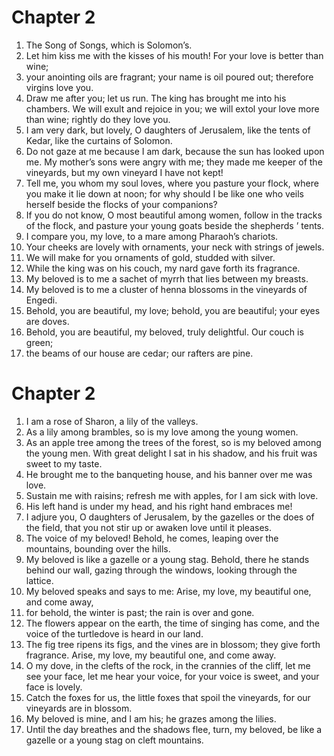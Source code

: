 # Chapter 2

1. The Song of Songs, which is Solomon’s.
2. Let him kiss me with the kisses of his mouth! For your love is better than wine;
3. your anointing oils are fragrant; your name is oil poured out; therefore virgins love you.
4. Draw me after you; let us run. The king has brought me into his chambers. We will exult and rejoice in you; we will extol your love more than wine; rightly do they love you.
5. I am very dark, but lovely, O daughters of Jerusalem, like the tents of Kedar, like the curtains of Solomon.
6. Do not gaze at me because I am dark, because the sun has looked upon me. My mother’s sons were angry with me; they made me keeper of the vineyards, but my own vineyard I have not kept!
7. Tell me, you whom my soul loves, where you pasture your flock, where you make it lie down at noon; for why should I be like one who veils herself beside the flocks of your companions?
8. If you do not know, O most beautiful among women, follow in the tracks of the flock, and pasture your young goats beside the shepherds ’ tents.
9. I compare you, my love, to a mare among Pharaoh’s chariots.
10. Your cheeks are lovely with ornaments, your neck with strings of jewels.
11. We will make for you ornaments of gold, studded with silver.
12. While the king was on his couch, my nard gave forth its fragrance.
13. My beloved is to me a sachet of myrrh that lies between my breasts.
14. My beloved is to me a cluster of henna blossoms in the vineyards of Engedi.
15. Behold, you are beautiful, my love; behold, you are beautiful; your eyes are doves.
16. Behold, you are beautiful, my beloved, truly delightful. Our couch is green;
17. the beams of our house are cedar; our rafters are pine.

# Chapter 2

1. I am a rose of Sharon, a lily of the valleys.
2. As a lily among brambles, so is my love among the young women.
3. As an apple tree among the trees of the forest, so is my beloved among the young men. With great delight I sat in his shadow, and his fruit was sweet to my taste.
4. He brought me to the banqueting house, and his banner over me was love.
5. Sustain me with raisins; refresh me with apples, for I am sick with love.
6. His left hand is under my head, and his right hand embraces me!
7. I adjure you, O daughters of Jerusalem, by the gazelles or the does of the field, that you not stir up or awaken love until it pleases.
8. The voice of my beloved! Behold, he comes, leaping over the mountains, bounding over the hills.
9. My beloved is like a gazelle or a young stag. Behold, there he stands behind our wall, gazing through the windows, looking through the lattice.
10. My beloved speaks and says to me: Arise, my love, my beautiful one, and come away,
11. for behold, the winter is past; the rain is over and gone.
12. The flowers appear on the earth, the time of singing has come, and the voice of the turtledove is heard in our land.
13. The fig tree ripens its figs, and the vines are in blossom; they give forth fragrance. Arise, my love, my beautiful one, and come away.
14. O my dove, in the clefts of the rock, in the crannies of the cliff, let me see your face, let me hear your voice, for your voice is sweet, and your face is lovely.
15. Catch the foxes for us, the little foxes that spoil the vineyards, for our vineyards are in blossom.
16. My beloved is mine, and I am his; he grazes among the lilies.
17. Until the day breathes and the shadows flee, turn, my beloved, be like a gazelle or a young stag on cleft mountains.

